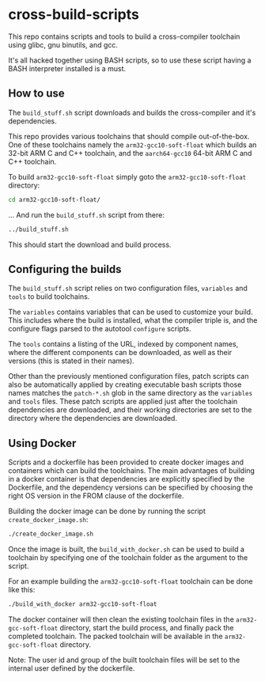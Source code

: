 # cross-build-scripts

This repo contains scripts and tools to build a cross-compiler toolchain using
glibc, gnu binutils, and gcc.

It's all hacked together using BASH scripts, so to use these script having a BASH
interpreter installed is a must.

## How to use

The `build_stuff.sh` script downloads and builds the cross-compiler and it's
dependencies. 

This repo provides various toolchains that should compile out-of-the-box. One of
these toolchains namely the `arm32-gcc10-soft-float` which builds an 32-bit ARM C 
and C++ toolchain, and the `aarch64-gcc10` 64-bit ARM C and C++ toolchain.

To build `arm32-gcc10-soft-float` simply goto the `arm32-gcc10-soft-float` 
directory:
```bash
cd arm32-gcc10-soft-float/
```
... And run the `build_stuff.sh` script from there:
```bash
../build_stuff.sh
```
This should start the download and build process.

## Configuring the builds

The `build_stuff.sh` script relies on two configuration files, `variables` 
and `tools` to build toolchains.

The `variables` contains variables that can be used to customize your build. 
This includes where the build is installed, what the compiler triple is, and
the configure flags parsed to the autotool `configure` scripts.

The `tools` contains a listing of the URL, indexed by component names, where 
the different components can be downloaded, as well as their versions 
(this is stated in their names).

Other than the previously mentioned configuration files, patch scripts can also be 
automatically applied by creating executable bash scripts those names matches the 
`patch-*.sh` glob in the same directory as the `variables` and `tools` files. These 
patch scripts are applied just after the toolchain dependencies are downloaded, and 
their working directories are set to the directory where the dependencies are downloaded.


## Using Docker

Scripts and a dockerfile has been provided to create docker images and containers
which can build the toolchains. The main advantages of building in a docker container
is that dependencies are explicitly specified by the Dockerfile, and the dependency
versions can be specified by choosing the right OS version in the FROM clause of the
dockerfile.

Building the docker image can be done by running the script `create_docker_image.sh`:
```bash
./create_docker_image.sh
```

Once the image is built, the `build_with_docker.sh` can be used to build a toolchain by
specifying one of the toolchain folder as the argument to the script.

For an example building the `arm32-gcc10-soft-float` toolchain can be done like this:
```bash
./build_with_docker arm32-gcc10-soft-float
```

The docker container will then clean the existing toolchain files in the 
`arm32-gcc-soft-float` directory, start the build process, and finally pack the
completed toolchain. The packed toolchain will be available in the `arm32-gcc-soft-float`
directory.

Note: The user id and group of the built toolchain files will be set to the internal user
defined by the dockerfile.
